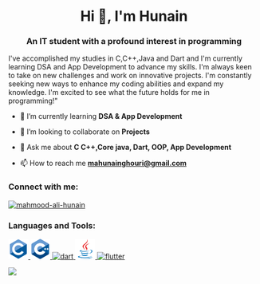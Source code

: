 <h1 align="center">Hi 👋, I'm Hunain</h1>
<h3 align="center">An IT student with a profound interest in programming </h3>

I've accomplished my studies in C,C++,Java and Dart and I'm currently learning DSA and App Development to advance my skills. I'm always keen to take on new challenges and work on innovative projects. I'm constantly seeking new ways to enhance my coding abilities and expand my knowledge. I'm excited to see what the future holds for me in programming!"

- 🌱 I’m currently learning **DSA & App Development**

- 👯 I’m looking to collaborate on **Projects**

- 💬 Ask me about **C C++,Core java, Dart, OOP, App Development**

- 📫 How to reach me **mahunainghouri@gmail.com**


<!-- <a href="https://fb.com/hunain_ghouri" target="blank"><img align="center" src="https://raw.githubusercontent.com/rahuldkjain/github-profile-readme-generator/master/src/images/icons/Social/facebook.svg" alt="hunain_ghouri" height="30" width="40" /></a> -->
<!-- <a href="https://www.linkedin.com/in/mahmood-ali-hunain-b61b062a6" target="blank"><img align="center" src="https://raw.githubusercontent.com/rahuldkjain/github-profile-readme-generator/master/src/images/icons/Social/LinkedIn.com" alt="LinkedIn Profile" height="30" width="40" /></a> -->
<!-- <a href="https://instagram.com/hunayn_ghouri" target="blank"><img align="center" src="https://raw.githubusercontent.com/rahuldkjain/github-profile-readme-generator/master/src/images/icons/Social/instagram.svg" alt="hunayn_ghouri" height="30" width="40" /></a>
</p> -->

<h3 align="left">Connect with me:</h3>
<p align="left">
<a href="https://www.linkedin.com/in/mahmood-ali-hunain-b61b062a6" target="blank"><img align="center" src="https://raw.githubusercontent.com/rahuldkjain/github-profile-readme-generator/master/src/images/icons/Social/linked-in-alt.svg" alt="mahmood-ali-hunain" height="30" width="40" /></a>
</p>
<!-- <h3 align="left">Languages and Tools:</h3>
<p align="left"> <a href="https://developer.android.com" target="_blank" rel="noreferrer"> <img src="https://raw.githubusercontent.com/devicons/devicon/master/icons/android/android-original-wordmark.svg" alt="android" width="40" height="40"/> </a> <a href="https://www.cprogramming.com/" target="_blank" rel="noreferrer"> <img src="https://raw.githubusercontent.com/devicons/devicon/master/icons/c/c-original.svg" alt="c" width="40" height="40"/> </a> <a href="https://www.w3schools.com/cpp/" target="_blank" rel="noreferrer"> <img src="https://raw.githubusercontent.com/devicons/devicon/master/icons/cplusplus/cplusplus-original.svg" alt="cplusplus" width="40" height="40"/> </a> <a href="https://dart.dev" target="_blank" rel="noreferrer"> <img src="https://www.vectorlogo.zone/logos/dartlang/dartlang-icon.svg" alt="dart" width="40" height="40"/> </a> <a href="https://firebase.google.com/" target="_blank" rel="noreferrer"> <img src="https://www.vectorlogo.zone/logos/firebase/firebase-icon.svg" alt="firebase" width="40" height="40"/> </a> <a href="https://flutter.dev" target="_blank" rel="noreferrer"> <img src="https://www.vectorlogo.zone/logos/flutterio/flutterio-icon.svg" alt="flutter" width="40" height="40"/> </a> <a href="https://git-scm.com/" target="_blank" rel="noreferrer"> <img src="https://www.vectorlogo.zone/logos/git-scm/git-scm-icon.svg" alt="git" width="40" height="40"/> </a> <a href="https://www.java.com" target="_blank" rel="noreferrer"> <img src="https://raw.githubusercontent.com/devicons/devicon/master/icons/java/java-original.svg" alt="java" width="40" height="40"/> </a> <a href="https://www.linux.org/" target="_blank" rel="noreferrer"> <img src="https://raw.githubusercontent.com/devicons/devicon/master/icons/linux/linux-original.svg" alt="linux" width="40" height="40"/> </a> </p>
 -->


<h3 align="left">Languages and Tools:</h3>
<p align="left"> <a href="https://www.cprogramming.com/" target="_blank" rel="noreferrer"> <img src="https://raw.githubusercontent.com/devicons/devicon/master/icons/c/c-original.svg" alt="c" width="40" height="40"/> </a> <a href="https://www.w3schools.com/cpp/" target="_blank" rel="noreferrer"> <img src="https://raw.githubusercontent.com/devicons/devicon/master/icons/cplusplus/cplusplus-original.svg" alt="cplusplus" width="40" height="40"/> </a> <a href="https://www.java.com" target="_blank" rel="noreferrer"> <img src="https://www.vectorlogo.zone/logos/dartlang/dartlang-icon.svg" alt="dart" width="40" height="40"/> </a> <a href="https://firebase.google.com/" target="_blank" rel="noreferrer"><img src="https://raw.githubusercontent.com/devicons/devicon/master/icons/java/java-original.svg" alt="java" width="40" height="40"/>  <img src="https://www.vectorlogo.zone/logos/flutterio/flutterio-icon.svg" alt="flutter" width="40" height="40"/> </a> <a href="https://git-scm.com/" target="_blank" rel="noreferrer"> </a>
</p> 
</p>

![](https://github-readme-streak-stats.herokuapp.com/?user=mahmood-ali-hunain&theme=dracula&hide_border=false)<br/>
